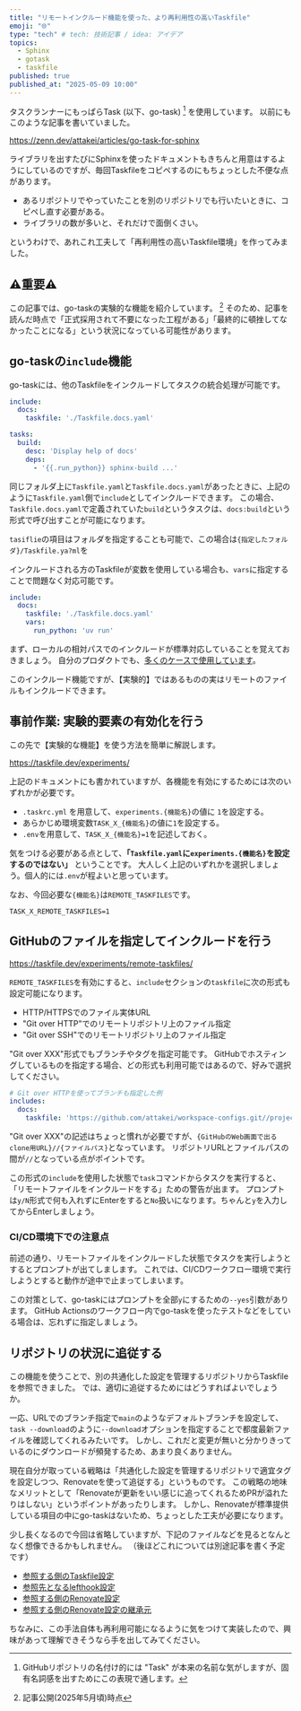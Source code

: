 ```yaml
---
title: "リモートインクルード機能を使った、より再利用性の高いTaskfile"
emoji: "🌐"
type: "tech" # tech: 技術記事 / idea: アイデア
topics:
  - Sphinx
  - gotask
  - taskfile
published: true
published_at: "2025-05-09 10:00"
---
```


タスクランナーにもっぱらTask (以下、go-task) [^1] を使用しています。
以前にもこのような記事を書いていました。

https://zenn.dev/attakei/articles/go-task-for-sphinx

[^1]: GitHubリポジトリの名付け的には "Task" が本来の名前な気がしますが、固有名詞感を出すためにこの表現で通します。

ライブラリを出すたびにSphinxを使ったドキュメントもきちんと用意はするようにしているのですが、毎回Taskfileをコピペするのにもちょっとした不便な点があります。

* あるリポジトリでやっていたことを別のリポジトリでも行いたいときに、コピペし直す必要がある。
* ライブラリの数が多いと、それだけで面倒くさい。

というわけで、あれこれ工夫して「再利用性の高いTaskfile環境」を作ってみました。

## ⚠重要⚠

この記事では、go-taskの実験的な機能を紹介しています。 [^2]
そのため、記事を読んだ時点で「正式採用されて不要になった工程がある」「最終的に頓挫してなかったことになる」という状況になっている可能性があります。

[^2]: 記事公開(2025年5月頃)時点

## go-taskの`include`機能

go-taskには、他のTaskfileをインクルードしてタスクの統合処理が可能です。

```yaml:Taskfile.yaml
include:
  docs:
    taskfile: './Taskfile.docs.yaml'
```

```yaml:Taskfile.docs.yaml
tasks:
  build:
    desc: 'Display help of docs'
    deps:
      - '{{.run_python}} sphinx-build ...'
```

同じフォルダ上に`Taskfile.yaml`と`Taskfile.docs.yaml`があったときに、上記のように`Taskfile.yaml`側で`include`としてインクルードできます。
この場合、`Taskfile.docs.yaml`で定義されていた`build`というタスクは、`docs:build`という形式で呼び出すことが可能になります。

<!-- textlint-disable -->

`tasiflie`の項目はフォルダを指定することも可能で、この場合は`{指定したフォルダ}/Taskfile.ya?ml`を

<!-- textlint-enable -->

インクルードされる方のTaskfileが変数を使用している場合も、`vars`に指定することで問題なく対応可能です。

```yaml:Taskfile.yaml
include:
  docs:
    taskfile: './Taskfile.docs.yaml'
    vars:
      run_python: 'uv run'
```

まず、ローカルの相対パスでのインクルードが標準対応していることを覚えておきましょう。
自分のプロダクトでも、[多くのケースで使用しています](https://github.com/attakei/sphinx-revealjs/blob/master/Taskfile.yaml)。

このインクルード機能ですが、【実験的】ではあるものの実はリモートのファイルもインクルードできます。

## 事前作業: 実験的要素の有効化を行う

この先で【実験的な機能】を使う方法を簡単に解説します。

https://taskfile.dev/experiments/

上記のドキュメントにも書かれていますが、各機能を有効にするためには次のいずれかが必要です。

* `.taskrc.yml` を用意して、`experiments.{機能名}`の値に `1`を設定する。
* あらかじめ環境変数`TASK_X_{機能名}`の値に`1`を設定する。
* `.env`を用意して、`TASK_X_{機能名}=1`を記述しておく。

気をつける必要がある点として、**「`Taskfile.yaml`に`experiments.{機能名}`を設定するのではない」** ということです。
大人しく上記のいずれかを選択しましょう。個人的には`.env`が程よいと思っています。

なお、今回必要な`{機能名}`は`REMOTE_TASKFILES`です。

```env:.env
TASK_X_REMOTE_TASKFILES=1
```

## GitHubのファイルを指定してインクルードを行う

https://taskfile.dev/experiments/remote-taskfiles/

`REMOTE_TASKFILES`を有効にすると、`include`セクションの`taskfile`に次の形式も設定可能になります。

* HTTP/HTTPSでのファイル実体URL
* "Git over HTTP"でのリモートリポジトリ上のファイル指定
* "Git over SSH"でのリモートリポジトリ上のファイル指定

"Git over XXX"形式でもブランチやタグを指定可能です。
GitHubでホスティングしているものを指定する場合、どの形式も利用可能ではあるので、好みで選択してください。

```yaml:Taskfile.yaml
# Git over HTTPを使ってブランチも指定した例
includes:
  docs:
    taskfile: 'https://github.com/attakei/workspace-configs.git//projects/sphinx-doc/Taskfile.yaml?tag=v0.2.0'
```

"Git over XXX"の記述はちょっと慣れが必要ですが、`{GitHubのWeb画面で出るclone用URL}//{ファイルパス}`となっています。
リポジトリURLとファイルパスの間が`//`となっている点がポイントです。

この形式の`include`を使用した状態で`task`コマンドからタスクを実行すると、「リモートファイルをインクルードをする」ための警告が出ます。
プロンプトは`y/N`形式で何も入れずにEnterをすると`No`扱いになります。ちゃんと`y`を入力してからEnterしましょう。

### CI/CD環境下での注意点

前述の通り、リモートファイルをインクルードした状態でタスクを実行しようとするとプロンプトが出てしまします。
これでは、CI/CDワークフロー環境で実行しようとすると動作が途中で止まってしまいます。

この対策として、go-taskにはプロンプトを全部`y`にするための`--yes`引数があります。
GitHub Actionsのワークフロー内でgo-taskを使ったテストなどをしている場合は、忘れずに指定しましょう。

## リポジトリの状況に追従する

この機能を使うことで、別の共通化した設定を管理するリポジトリからTaskfileを参照できました。
では、適切に追従するためにはどうすればよいでしょうか。

<!-- textlint-disable -->

一応、URLでのブランチ指定で`main`のようなデフォルトブランチを設定して、`task --download`のように`--download`オプションを指定することで都度最新ファイルを確認してくれるみたいです。
しかし、これだと変更が無いと分かりきっているのにダウンロードが頻発するため、あまり良くありません。

<!-- textlint-enable -->

現在自分が取っている戦略は「共通化した設定を管理するリポジトリで適宜タグを設定しつつ、Renovateを使って追従する」というものです。
この戦略の地味なメリットとして「Renovateが更新をいい感じに追ってくれるためPRが溢れたりはしない」というポイントがあったりします。
しかし、Renovateが標準提供している項目の中にgo-taskはないため、ちょっとした工夫が必要になります。

<!-- textlint-disable -->

少し長くなるので今回は省略していますが、下記のファイルなどを見るとなんとなく想像できるかもしれません。
（後ほどこれについては別途記事を書く予定です）

<!-- textlint-enable -->

- [参照する側のTaskfile設定](https://github.com/attakei/age/blob/main/Taskfile.yaml)
- [参照先となるlefthook設定](https://github.com/attakei/workspace-configs/blob/v0.2.0/projects/sphinx-doc/Taskfile.yaml)
- [参照する側のRenovate設定](https://github.com/attakei/age/blob/main/renovate.json5)
- [参照する側のRenovate設定の継承元](https://github.com/attakei/workspace-configs/blob/main/renovate/taskfile.json)

ちなみに、この手法自体も再利用可能になるように気をつけて実装したので、興味があって理解できそうなら手を出してみてください。

